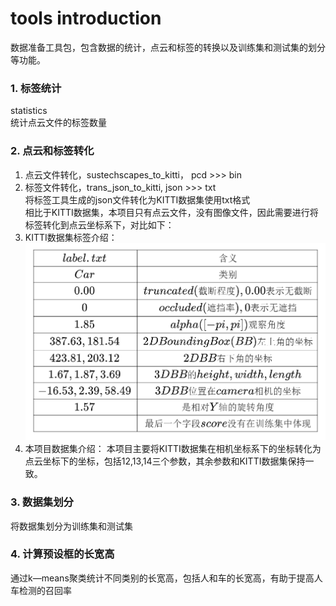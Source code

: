 # tools introduction
数据准备工具包，包含数据的统计，点云和标签的转换以及训练集和测试集的划分等功能。

### 1. 标签统计
statistics  
统计点云文件的标签数量

### 2. 点云和标签转化
1. 点云文件转化，sustechscapes_to_kitti， pcd >>> bin
2. 标签文件转化，trans_json_to_kitti, json >>> txt   
将标签工具生成的json文件转化为KITTI数据集使用txt格式  
相比于KITTI数据集，本项目只有点云文件，没有图像文件，因此需要进行将标签转化到点云坐标系下，对比如下：
3. KITTI数据集标签介绍：  
![KITTI](../doc/KITTI.png)
4. 本项目数据集介绍：
本项目主要将KITTI数据集在相机坐标系下的坐标转化为点云坐标下的坐标，包括12,13,14三个参数，其余参数和KITTI数据集保持一致。

### 3. 数据集划分
将数据集划分为训练集和测试集

### 4. 计算预设框的长宽高
通过k—means聚类统计不同类别的长宽高，包括人和车的长宽高，有助于提高人车检测的召回率